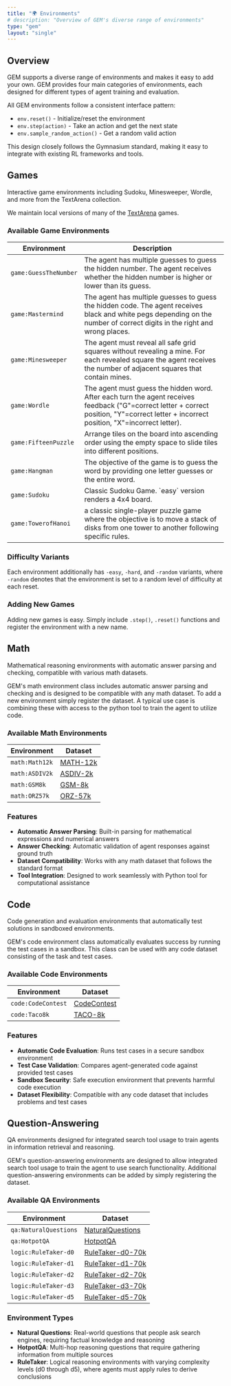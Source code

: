 ```yaml
---
title: "🌍 Environments"
# description: "Overview of GEM's diverse range of environments"
type: "gem"
layout: "single"
---
```


## Overview

GEM supports a diverse range of environments and makes it easy to add your own. GEM provides four main categories of environments, each designed for different types of agent training and evaluation.

All GEM environments follow a consistent interface pattern:

- `env.reset()` - Initialize/reset the environment
- `env.step(action)` - Take an action and get the next state
- `env.sample_random_action()` - Get a random valid action

This design closely follows the Gymnasium standard, making it easy to integrate with existing RL frameworks and tools.

## Games

Interactive game environments including Sudoku, Minesweeper, Wordle, and more from the TextArena collection.

We maintain local versions of many of the [TextArena](https://github.com/LeonGuertler/TextArena) games.

### Available Game Environments

<table class="gem-table">
    <thead>
        <tr>
            <th>Environment</th>
            <th>Description</th>
        </tr>
    </thead>
    <tbody>
        <tr>
            <td><code>game:GuessTheNumber</code></td>
            <td>The agent has multiple guesses to guess the hidden number. The agent receives whether the hidden number is higher or lower than its guess.</td>
        </tr>
        <tr>
            <td><code>game:Mastermind</code></td>
            <td>The agent has multiple guesses to guess the hidden code. The agent receives black and white pegs depending on the number of correct digits in the right and wrong places.</td>
        </tr>
        <tr>
            <td><code>game:Minesweeper</code></td>
            <td>The agent must reveal all safe grid squares without revealing a mine. For each revealed square the agent receives the number of adjacent squares that contain mines.</td>
        </tr>
        <tr>
            <td><code>game:Wordle</code></td>
            <td>The agent must guess the hidden word. After each turn the agent receives feedback ("G"=correct letter + correct position, "Y"=correct letter + incorrect position, "X"=incorrect letter).</td>
        </tr>
        <tr>
            <td><code>game:FifteenPuzzle</code></td>
            <td>Arrange tiles on the board into ascending order using the empty space to slide tiles into different positions.</td>
        </tr>
        <tr>
            <td><code>game:Hangman</code></td>
            <td>The objective of the game is to guess the word by providing one letter guesses or the entire word.</td>
        </tr>
        <tr>
            <td><code>game:Sudoku</code></td>
            <td>Classic Sudoku Game. `easy` version renders a 4x4 board.</td>
        </tr>
        <tr>
            <td><code>game:TowerofHanoi</code></td>
            <td>a classic single-player puzzle game where the objective is to move a stack of disks from one tower to another following specific rules.</td>
        </tr>
    </tbody>
</table>

### Difficulty Variants

Each environment additionally has `-easy`, `-hard`, and `-random` variants, where `-random` denotes that the environment is set to a random level of difficulty at each reset.

### Adding New Games

Adding new games is easy. Simply include `.step()`, `.reset()` functions and register the environment with a new name.

## Math

Mathematical reasoning environments with automatic answer parsing and checking, compatible with various math datasets.

GEM's math environment class includes automatic answer parsing and checking and is designed to be compatible with any math dataset. To add a new environment simply register the dataset. A typical use case is combining these with access to the python tool to train the agent to utilize code.

### Available Math Environments

<table class="gem-table">
    <thead>
        <tr>
            <th>Environment</th>
            <th>Dataset</th>
        </tr>
    </thead>
    <tbody>
        <tr>
            <td><code>math:Math12k</code></td>
            <td><a href="https://huggingface.co/datasets/axon-rl/MATH-12k">MATH-12k</a></td>
        </tr>
        <tr>
            <td><code>math:ASDIV2k</code></td>
            <td><a href="https://huggingface.co/datasets/axon-rl/ASDIV-2k">ASDIV-2k</a></td>
        </tr>
        <tr>
            <td><code>math:GSM8k</code></td>
            <td><a href="https://huggingface.co/datasets/axon-rl/GSM-8k">GSM-8k</a></td>
        </tr>
        <tr>
            <td><code>math:ORZ57k</code></td>
            <td><a href="https://huggingface.co/datasets/axon-rl/ORZ-57k">ORZ-57k</a></td>
        </tr>
    </tbody>
</table>

### Features

- **Automatic Answer Parsing**: Built-in parsing for mathematical expressions and numerical answers
- **Answer Checking**: Automatic validation of agent responses against ground truth
- **Dataset Compatibility**: Works with any math dataset that follows the standard format
- **Tool Integration**: Designed to work seamlessly with Python tool for computational assistance

## Code

Code generation and evaluation environments that automatically test solutions in sandboxed environments.

GEM's code environment class automatically evaluates success by running the test cases in a sandbox. This class can be used with any code dataset consisting of the task and test cases.

### Available Code Environments

<table class="gem-table">
    <thead>
        <tr>
            <th>Environment</th>
            <th>Dataset</th>
        </tr>
    </thead>
    <tbody>
        <tr>
            <td><code>code:CodeContest</code></td>
            <td><a href="https://huggingface.co/datasets/axon-rl/CodeContest">CodeContest</a></td>
        </tr>
        <tr>
            <td><code>code:Taco8k</code></td>
            <td><a href="https://huggingface.co/datasets/axon-rl/TACO-8k">TACO-8k</a></td>
        </tr>
    </tbody>
</table>

### Features

- **Automatic Code Evaluation**: Runs test cases in a secure sandbox environment
- **Test Case Validation**: Compares agent-generated code against provided test cases
- **Sandbox Security**: Safe execution environment that prevents harmful code execution
- **Dataset Flexibility**: Compatible with any code dataset that includes problems and test cases

## Question-Answering

QA environments designed for integrated search tool usage to train agents in information retrieval and reasoning.

GEM's question-answering environments are designed to allow integrated search tool usage to train the agent to use search functionality. Additional question-answering environments can be added by simply registering the dataset.

### Available QA Environments

<table class="gem-table">
    <thead>
        <tr>
            <th>Environment</th>
            <th>Dataset</th>
        </tr>
    </thead>
    <tbody>
        <tr>
            <td><code>qa:NaturalQuestions</code></td>
            <td><a href="https://huggingface.co/datasets/axon-rl/NaturalQuestions">NaturalQuestions</a></td>
        </tr>
        <tr>
            <td><code>qa:HotpotQA</code></td>
            <td><a href="https://huggingface.co/datasets/axon-rl/HotpotQA">HotpotQA</a></td>
        </tr>
        <tr>
            <td><code>logic:RuleTaker-d0</code></td>
            <td><a href="https://huggingface.co/datasets/axon-rl/RuleTaker-d0-70k">RuleTaker-d0-70k</a></td>
        </tr>
        <tr>
            <td><code>logic:RuleTaker-d1</code></td>
            <td><a href="https://huggingface.co/datasets/axon-rl/RuleTaker-d1-70k">RuleTaker-d1-70k</a></td>
        </tr>
        <tr>
            <td><code>logic:RuleTaker-d2</code></td>
            <td><a href="https://huggingface.co/datasets/axon-rl/RuleTaker-d2-70k">RuleTaker-d2-70k</a></td>
        </tr>
        <tr>
            <td><code>logic:RuleTaker-d3</code></td>
            <td><a href="https://huggingface.co/datasets/axon-rl/RuleTaker-d3-70k">RuleTaker-d3-70k</a></td>
        </tr>
        <tr>
            <td><code>logic:RuleTaker-d5</code></td>
            <td><a href="https://huggingface.co/datasets/axon-rl/RuleTaker-d5-70k">RuleTaker-d5-70k</a></td>
        </tr>
    </tbody>
</table>

### Environment Types

- **Natural Questions**: Real-world questions that people ask search engines, requiring factual knowledge and reasoning
- **HotpotQA**: Multi-hop reasoning questions that require gathering information from multiple sources
- **RuleTaker**: Logical reasoning environments with varying complexity levels (d0 through d5), where agents must apply rules to derive conclusions